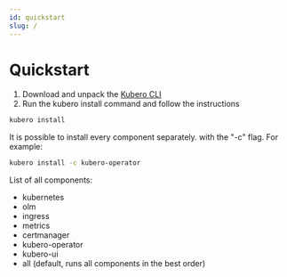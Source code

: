```yaml
---
id: quickstart
slug: /
---
```


# Quickstart
1) Download and unpack the <a href="https://github.com/kubero-dev/kubero-cli/releases/latest">Kubero CLI</a>
2) Run the kubero install command and follow the instructions

```bash
kubero install
```

It is possible to install every component separately. with the "-c" flag. For example:
```bash
kubero install -c kubero-operator
```

List of all components:

- kubernetes
- olm
- ingress
- metrics
- certmanager
- kubero-operator
- kubero-ui
- all (default, runs all components in the best order)
